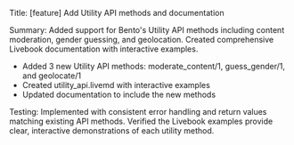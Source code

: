 Title: [feature] Add Utility API methods and documentation

Summary:
Added support for Bento's Utility API methods including content moderation, gender guessing, and geolocation. Created comprehensive Livebook documentation with interactive examples.
- Added 3 new Utility API methods: moderate_content/1, guess_gender/1, and geolocate/1
- Created utility_api.livemd with interactive examples
- Updated documentation to include the new methods

Testing:
Implemented with consistent error handling and return values matching existing API methods. Verified the Livebook examples provide clear, interactive demonstrations of each utility method.

